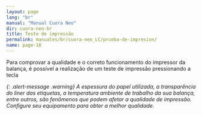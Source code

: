 ```yaml
---
layout: page
lang: "br"
manual: "Manual Cuora Neo"
dir: cuora-neo-br
title: Teste de impressão
permalink: manuales/br/cuora-neo_LC/prueba-de-impresion/
name: page-16
---
```

Para comprovar a qualidade e o correto funcionamento do impressor da balança, é possível a realização de um teste de impressão pressionando a tecla <i class="systel-tecla-9" />


{: .alert-message .warning}
A espessura do papel utilizada, a transparência do liner das etiquetas, a temperatura ambiente de trabalho da sua balança, entre outros, são fenômenos que podem afetar a qualidade de impressão.
Configure seu equipamento para obter a melhor qualidade.
